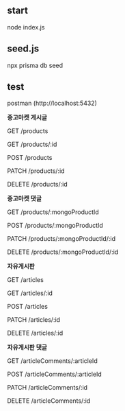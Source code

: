 ## start

node index.js

## seed.js

npx prisma db seed

## test

postman (http://localhost:5432)

**중고마켓 게시글**

GET /products

GET /products/:id

POST /products

PATCH /products/:id

DELETE /products/:id

**중고마켓 댓글**

GET /products/:mongoProductId

POST /products/:mongoProductId

PATCH /products/:mongoProductId/:id

DELETE /products/:mongoProductId/:id

**자유게시판**

GET /articles

GET /articles/:id

POST /articles

PATCH /articles/:id

DELETE /articles/:id

**자유게시판 댓글**

GET /articleComments/:articleId

POST /articleComments/:articleId

PATCH /articleComments/:id

DELETE /articleComments/:id
